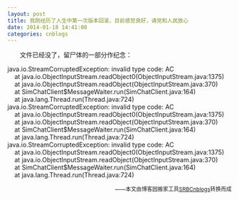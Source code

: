 ```yaml
---
layout: post
title: 我刚经历了人生中第一次版本回滚，目前感觉良好，请党和人民放心
date: 2014-01-18 14:41:00
categories: cnblogs
---
```


<p>　　文件已经没了，留尸体的一部分作纪念：</p>
<p>java.io.StreamCorruptedException: invalid type code: AC<br />&nbsp;&nbsp; &nbsp;at java.io.ObjectInputStream.readObject0(ObjectInputStream.java:1375)<br />&nbsp;&nbsp; &nbsp;at java.io.ObjectInputStream.readObject(ObjectInputStream.java:370)<br />&nbsp;&nbsp; &nbsp;at SimChatClient$MessageWaiter.run(SimChatClient.java:164)<br />&nbsp;&nbsp; &nbsp;at java.lang.Thread.run(Thread.java:724)<br />java.io.StreamCorruptedException: invalid type code: AC<br />&nbsp;&nbsp; &nbsp;at java.io.ObjectInputStream.readObject0(ObjectInputStream.java:1375)<br />&nbsp;&nbsp; &nbsp;at java.io.ObjectInputStream.readObject(ObjectInputStream.java:370)<br />&nbsp;&nbsp; &nbsp;at SimChatClient$MessageWaiter.run(SimChatClient.java:164)<br />&nbsp;&nbsp; &nbsp;at java.lang.Thread.run(Thread.java:724)<br />java.io.StreamCorruptedException: invalid type code: AC<br />&nbsp;&nbsp; &nbsp;at java.io.ObjectInputStream.readObject0(ObjectInputStream.java:1375)<br />&nbsp;&nbsp; &nbsp;at java.io.ObjectInputStream.readObject(ObjectInputStream.java:370)<br />&nbsp;&nbsp; &nbsp;at SimChatClient$MessageWaiter.run(SimChatClient.java:164)<br />&nbsp;&nbsp; &nbsp;at java.lang.Thread.run(Thread.java:724)</p>

<p align=right><span style="font-size: 12px">——本文由博客园搬家工具<a href="https://github.com/mlxy/SRBCnblogs">SRBCnblogs</a>转换而成</span></p>